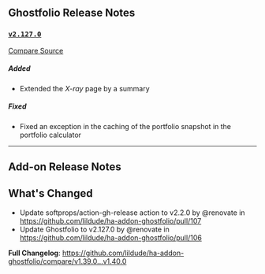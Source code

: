 ## Ghostfolio Release Notes

### [`v2.127.0`](https://redirect.github.com/ghostfolio/ghostfolio/blob/HEAD/CHANGELOG.md#21270---2024-12-08)

[Compare Source](https://redirect.github.com/ghostfolio/ghostfolio/compare/2.126.1...2.127.0)

##### Added

-   Extended the *X-ray* page by a summary

##### Fixed

-   Fixed an exception in the caching of the portfolio snapshot in the portfolio calculator

---

## Add-on Release Notes




## What's Changed
* Update softprops/action-gh-release action to v2.2.0 by @renovate in https://github.com/lildude/ha-addon-ghostfolio/pull/107
* Update Ghostfolio to v2.127.0 by @renovate in https://github.com/lildude/ha-addon-ghostfolio/pull/106


**Full Changelog**: https://github.com/lildude/ha-addon-ghostfolio/compare/v1.39.0...v1.40.0
